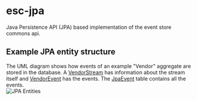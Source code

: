 # esc-jpa
Java Persistence API (JPA) based implementation of the event store commons api.

Example JPA entity structure
----------------------------
The UML diagram shows how events of an example "Vendor" aggregate are stored in the database. 
A [VendorStream](src/test/java/org/fuin/esc/jpa/examples/VendorStream.java) has information about the stream itself 
and [VendorEvent](src/test/java/org/fuin/esc/jpa/examples/VendorEvent.java) has the events. 
The [JpaEvent](src/main/java/org/fuin/esc/jpa/JpaEvent.java) table contains all the events.    
![JPA Entities](https://raw.github.com/fuinorg/event-store-commons/master/jpa/src/main/doc/esc-jpa-example.png)
